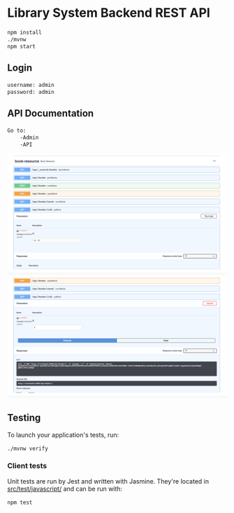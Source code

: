 # Library System Backend REST API

    npm install
    ./mvnw
    npm start

## Login
    username: admin
    password: admin
    
## API Documentation
    Go to:
        -Admin
        -API
        
<img src="images/screen1.png" width="800">

<img src="images/screen2.png" width="800">

## Testing

To launch your application's tests, run:

    ./mvnw verify

### Client tests

Unit tests are run by Jest and written with Jasmine. They're located in [src/test/javascript/](src/test/javascript/) and can be run with:

    npm test
